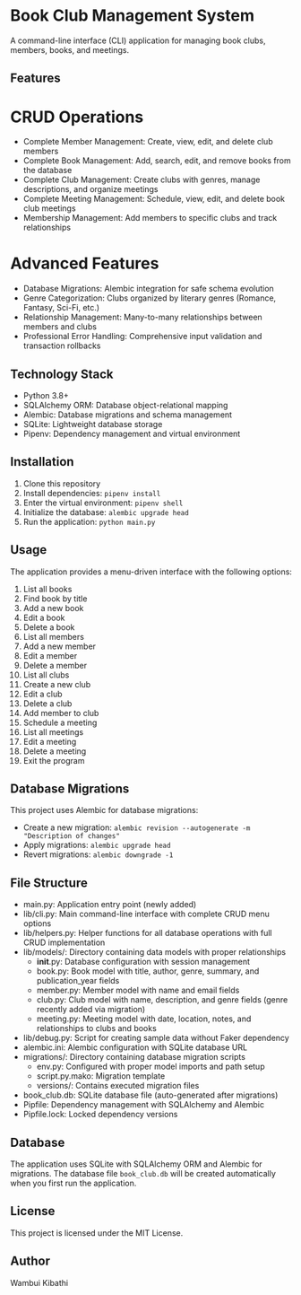 # Book Club Management System

A command-line interface (CLI) application for managing book clubs, members, books, and meetings.

## Features
# CRUD Operations

- Complete Member Management: Create, view, edit, and delete club members
- Complete Book Management: Add, search, edit, and remove books from the database
- Complete Club Management: Create clubs with genres, manage descriptions, and organize meetings
- Complete Meeting Management: Schedule, view, edit, and delete book club meetings
- Membership Management: Add members to specific clubs and track relationships

# Advanced Features

- Database Migrations: Alembic integration for safe schema evolution
- Genre Categorization: Clubs organized by literary genres (Romance, Fantasy, Sci-Fi, etc.)
- Relationship Management: Many-to-many relationships between members and clubs
- Professional Error Handling: Comprehensive input validation and transaction rollbacks

## Technology Stack

- Python 3.8+
- SQLAlchemy ORM: Database object-relational mapping
- Alembic: Database migrations and schema management
- SQLite: Lightweight database storage
- Pipenv: Dependency management and virtual environment

## Installation

1. Clone this repository
2. Install dependencies: `pipenv install`
3. Enter the virtual environment: `pipenv shell`
4. Initialize the database: `alembic upgrade head`
5. Run the application: `python main.py`

## Usage

The application provides a menu-driven interface with the following options:

1. List all books
2. Find book by title
3. Add a new book
4. Edit a book
5. Delete a book
6. List all members
7. Add a new member
8. Edit a member
9. Delete a member
10. List all clubs
11. Create a new club
12. Edit a club
13. Delete a club
14. Add member to club
15. Schedule a meeting
16. List all meetings
17. Edit a meeting
18. Delete a meeting
0. Exit the program

## Database Migrations

This project uses Alembic for database migrations:

- Create a new migration: `alembic revision --autogenerate -m "Description of changes"`
- Apply migrations: `alembic upgrade head`
- Revert migrations: `alembic downgrade -1`

## File Structure

- main.py: Application entry point (newly added)
- lib/cli.py: Main command-line interface with complete CRUD menu options
- lib/helpers.py: Helper functions for all database operations with full CRUD implementation
- lib/models/: Directory containing data models with proper relationships
  - __init__.py: Database configuration with session management
  - book.py: Book model with title, author, genre, summary, and publication_year fields
  - member.py: Member model with name and email fields
  - club.py: Club model with name, description, and genre fields (genre recently added via migration)
  - meeting.py: Meeting model with date, location, notes, and relationships to clubs and books
- lib/debug.py: Script for creating sample data without Faker dependency
- alembic.ini: Alembic configuration with SQLite database URL
- migrations/: Directory containing database migration scripts
  - env.py: Configured with proper model imports and path setup
  - script.py.mako: Migration template
  - versions/: Contains executed migration files
- book_club.db: SQLite database file (auto-generated after migrations)
- Pipfile: Dependency management with SQLAlchemy and Alembic
- Pipfile.lock: Locked dependency versions

## Database

The application uses SQLite with SQLAlchemy ORM and Alembic for migrations. The database file `book_club.db` will be created automatically when you first run the application.

## License

This project is licensed under the MIT License.

## Author

Wambui Kibathi
